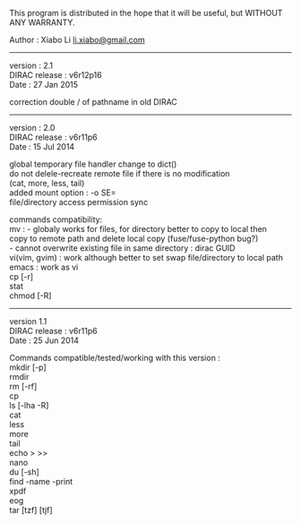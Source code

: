 This program is distributed in the hope that it will be useful,
but WITHOUT ANY WARRANTY.

Author :  Xiabo Li <li.xiabo@gmail.com>

-----------------------
version : 2.1  
DIRAC release : v6r12p16  
Date : 27 Jan 2015  

correction double / of pathname in old DIRAC  

------------------------
version : 2.0  
DIRAC release : v6r11p6  
Date : 15 Jul 2014  

global temporary file handler change to dict()  
do not delele-recreate remote file if there is no modification  
  (cat, more, less, tail)  
added mount option : -o SE=<dirac storage element>  
file/directory access permission sync  

commands compatibility:  
  mv : - globaly works for files, for directory better to copy to local then  
         copy to remote path and delete local copy (fuse/fuse-python bug?)  
       - cannot overwrite existing file in same directory : dirac GUID  
  vi(vim, gvim) : work although better to set swap file/directory to local path  
  emacs : work as vi  
  cp [-r]  
  stat  
  chmod [-R]  

------------------------
version 1.1  
DIRAC release : v6r11p6  
Date : 25 Jun 2014  

Commands compatible/tested/working with this version :  
  mkdir [-p]  
  rmdir  
  rm [-rf]  
  cp  
  ls [-lha -R]  
  cat  
  less  
  more  
  tail  
  echo >  >>  
  nano  
  du [-sh]  
  find -name -print  
  xpdf  
  eog  
  tar [tzf] [tjf]  

